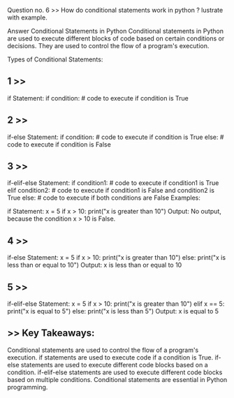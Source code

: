 Question no. 6 >> How do conditional statements work in python ? lustrate with example.

Answer
Conditional Statements in Python
Conditional statements in Python are used to execute different blocks of code based on certain conditions or decisions. They are used to control the flow of a program's execution.

Types of Conditional Statements:
## 1 >>
if Statement:
if condition:
    # code to execute if condition is True
## 2 >>
if-else Statement:
if condition:
    # code to execute if condition is True
else:
    # code to execute if condition is False
## 3 >>
if-elif-else Statement:
if condition1:
    # code to execute if condition1 is True
elif condition2:
    # code to execute if condition1 is False and condition2 is True
else:
    # code to execute if both conditions are False
Examples:

if Statement:
x = 5
if x > 10:
    print("x is greater than 10")
Output: No output, because the condition x > 10 is False.
## 4 >>
if-else Statement:
x = 5
if x > 10:
    print("x is greater than 10")
else:
    print("x is less than or equal to 10")
Output: x is less than or equal to 10
## 5 >>
if-elif-else Statement:
x = 5
if x > 10:
    print("x is greater than 10")
elif x == 5:
    print("x is equal to 5")
else:
    print("x is less than 5")
Output: x is equal to 5


## >> Key Takeaways:

Conditional statements are used to control the flow of a program's execution.
if statements are used to execute code if a condition is True.
if-else statements are used to execute different code blocks based on a condition.
if-elif-else statements are used to execute different code blocks based on multiple conditions.
Conditional statements are essential in Python programming.